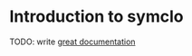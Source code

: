 # Introduction to symclo

TODO: write [great documentation](http://jacobian.org/writing/great-documentation/what-to-write/)
